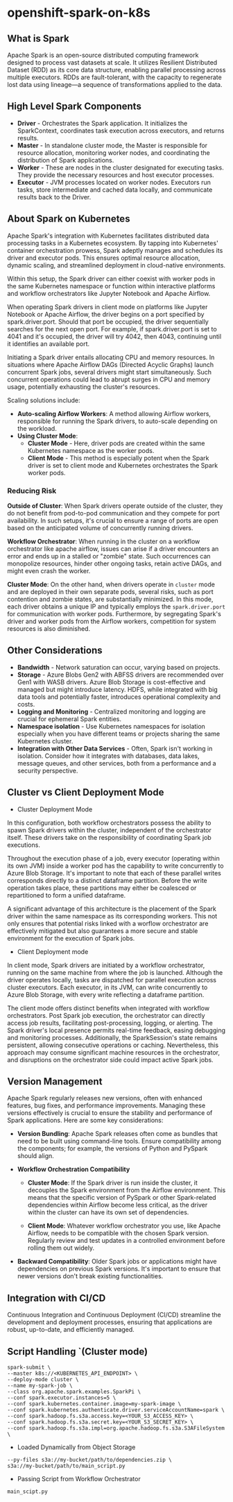 # openshift-spark-on-k8s

## What is Spark

Apache Spark is an open-source distributed computing framework designed to process vast datasets at scale. It utilizes Resilient Distributed Dataset (RDD) as its core data structure, enabling parallel processing across multiple executors. RDDs are fault-tolerant, with the capacity to regenerate lost data using lineage—a sequence of transformations applied to the data.

## High Level Spark Components

- **Driver** - Orchestrates the Spark application. It initializes the SparkContext, coordinates task execution across executors, and returns results.
- **Master** - In standalone cluster mode, the Master is responsible for resource allocation, monitoring worker nodes, and coordinating the distribution of Spark applications.
- **Worker** - These are nodes in the cluster designated for executing tasks. They provide the necessary resources and host executor processes.
- **Executor** - JVM processes located on worker nodes. Executors run tasks, store intermediate and cached data locally, and communicate results back to the Driver.

## About Spark on Kubernetes

Apache Spark's integration with Kubernetes facilitates distributed data processing tasks in a Kubernetes ecosystem. By tapping into Kubernetes' container orchestration prowess, Spark adeptly manages and schedules its driver and executor pods. This ensures optimal resource allocation, dynamic scaling, and streamlined deployment in cloud-native environments.

Within this setup, the Spark driver can either coexist with worker pods in the same Kubernetes namespace or function within interactive platforms and workflow orchestrators like Jupyter Notebook and Apache Airflow.

When operating Spark drivers in client mode on platforms like Jupyter Notebook or Apache Airflow, the driver begins on a port specified by spark.driver.port. Should that port be occupied, the driver sequentially searches for the next open port. For example, if spark.driver.port is set to 4041 and it's occupied, the driver will try 4042, then 4043, continuing until it identifies an available port.

Initiating a Spark driver entails allocating CPU and memory resources. In situations where Apache Airflow DAGs (Directed Acyclic Graphs) launch concurrent Spark jobs, several drivers might start simultaneously. Such concurrent operations could lead to abrupt surges in CPU and memory usage, potentially exhausting the cluster's resources.

Scaling solutions include:

- **Auto-scaling Airflow Workers**: A method allowing Airflow workers, responsible for running the Spark drivers, to auto-scale depending on the workload.
- **Using Cluster Mode**: 
	- **Cluster Mode** - Here, driver pods are created within the same Kubernetes namespace as the worker pods. 
	- **Client Mode** - This method is especially potent when the Spark driver is set to client mode and Kubernetes orchestrates the Spark worker pods.

### Reducing Risk

**Outside of Cluster**: When Spark drivers operate outside of the cluster, they do not benefit from pod-to-pod communication and they compete for port availability. In such setups, it's crucial to ensure a range of ports are open based on the anticipated volume of concurrently running drivers. 

**Workflow Orchestrator**: When running in the cluster on a workflow orchestrator like apache airflow, issues can arise if a driver encounters an error and ends up in a stalled or "zombie" state. Such occurrences can monopolize resources, hinder other ongoing tasks, retain active DAGs, and might even crash the worker.

**Cluster Mode**: On the other hand, when drivers operate in `cluster` mode and are deployed in their own separate pods, several risks, such as port contention and zombie states, are substantially minimized. In this mode, each driver obtains a unique IP and typically employs the `spark.driver.port` for communication with worker pods. Furthermore, by segregating Spark's driver and worker pods from the Airflow workers, competition for system resources is also diminished.

## Other Considerations

- **Bandwidth** - Network saturation can occur, varying based on projects.
- **Storage** - Azure Blobs Gen2 with ABFSS drivers are recommended over Gen1 with WASB drivers. Azure Blob Storage is cost-effective and managed but might introduce latency. HDFS, while integrated with big data tools and potentially faster, introduces operational complexity and costs.
- **Logging and Monitoring** - Centralized monitoring and logging are crucial for ephemeral Spark entities.
- **Namespace isolation** - Use Kubernetes namespaces for isolation especially when you have different teams or projects sharing the same Kubernetes cluster.
- **Integration with Other Data Services** - Often, Spark isn't working in isolation. Consider how it integrates with databases, data lakes, message queues, and other services, both from a performance and a security perspective.

## Cluster vs Client Deployment Mode

- Cluster Deployment Mode

In this configuration, both workflow orchestrators possess the ability to spawn Spark drivers within the cluster, independent of the orchestrator itself. These drivers take on the responsibility of coordinating Spark job executions.

Throughout the execution phase of a job, every executor (operating within its own JVM) inside a worker pod has the capability to write concurrently to Azure Blob Storage. It's important to note that each of these parallel writes corresponds directly to a distinct dataframe partition. Before the write operation takes place, these partitions may either be coalesced or repartitioned to form a unified dataframe.

A significant advantage of this architecture is the placement of the Spark driver within the same namespace as its corresponding workers. This not only ensures that potential risks linked with a worflow orchestrator are effectively mitigated but also guarantees a more secure and stable environment for the execution of Spark jobs.

- Client Deployment mode

In client mode, Spark drivers are initiated by a workflow orchestrator, running on the same machine from where the job is launched. Although the driver operates locally, tasks are dispatched for parallel execution across cluster executors. Each executor, in its JVM, can write concurrently to Azure Blob Storage, with every write reflecting a dataframe partition.

The client mode offers distinct benefits when integrated with workflow orchestrators. Post Spark job execution, the orchestrator can directly access job results, facilitating post-processing, logging, or alerting. The Spark driver's local presence permits real-time feedback, easing debugging and monitoring processes. Additionally, the SparkSession's state remains persistent, allowing consecutive operations or caching. Nevertheless, this approach may consume significant machine resources in the orchestrator, and disruptions on the orchestrator side could impact active Spark jobs.

## Version Management

Apache Spark regularly releases new versions, often with enhanced features, bug fixes, and performance improvements. Managing these versions effectively is crucial to ensure the stability and performance of Spark applications. Here are some key considerations:

- **Version Bundling**: Apache Spark releases often come as bundles that need to be built using command-line tools. Ensure compatibility among the components; for example, the versions of Python and PySpark should align.

- **Workflow Orchestration Compatibility**

	- **Cluster Mode**: If the Spark driver is run inside the cluster, it decouples the Spark environment from the Airflow environment. This means that the specific version of PySpark or other Spark-related dependencies within Airflow become less critical, as the driver within the cluster can have its own set of dependencies.
  
	- **Client Mode**: Whatever workflow orchestrator you use, like Apache Airflow, needs to be compatible with the chosen Spark version. Regularly review and test updates in a controlled environment before rolling them out widely.

- **Backward Compatibility**: Older Spark jobs or applications might have dependencies on previous Spark versions. It's important to ensure that newer versions don't break existing functionalities.

## Integration with CI/CD

Continuous Integration and Continuous Deployment (CI/CD) streamline the development and deployment processes, ensuring that applications are robust, up-to-date, and efficiently managed.

## Script Handling `(Cluster mode)

```
spark-submit \ 
--master k8s://<KUBERNETES_API_ENDPOINT> \ 
--deploy-mode cluster \ 
--name my-spark-job \ 
--class org.apache.spark.examples.SparkPi \ 
--conf spark.executor.instances=5 \ 
--conf spark.kubernetes.container.image=my-spark-image \ 
--conf spark.kubernetes.authenticate.driver.serviceAccountName=spark \ 
--conf spark.hadoop.fs.s3a.access.key=<YOUR_S3_ACCESS_KEY> \ 
--conf spark.hadoop.fs.s3a.secret.key=<YOUR_S3_SECRET_KEY> \ 
--conf spark.hadoop.fs.s3a.impl=org.apache.hadoop.fs.s3a.S3AFileSystem \ 
```

- Loaded Dynamically from Object Storage

```
--py-files s3a://my-bucket/path/to/dependencies.zip \ 
s3a://my-bucket/path/to/main_script.py
```

- Passing Script from Workflow Orchestrator

`main_scipt.py`